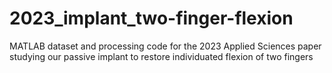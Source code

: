 # 2023_implant_two-finger-flexion
MATLAB dataset and processing code for the 2023 Applied Sciences paper studying our passive implant to restore individuated flexion of two fingers
